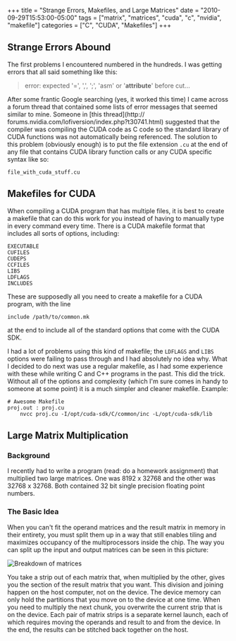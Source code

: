 +++
title = "Strange Errors, Makefiles, and Large Matrices"
date = "2010-09-29T15:53:00-05:00"
tags = ["matrix", "matrices", "cuda", "c", "nvidia", "makefile"]
categories = ["C", "CUDA", "Makefiles"]
+++

## Strange Errors Abound
The first problems I encountered numbered in the hundreds. I was getting errors that all said
something like this:

> error: expected '=', ',', ';', 'asm' or '__attribute__' before cut...

After some frantic Google searching (yes, it worked this time) I came across a forum thread that
contained some lists of error messages that seemed similar to mine. Someone in [this thread](http://
forums.nvidia.com/lofiversion/index.php?t30741.html) suggested that the compiler was compiling the
CUDA code as C code so the standard library of CUDA functions was not automatically being
referenced. The solution to this problem (obviously enough) is to put the file extension `.cu` at
the end of any file that contains CUDA library function calls or any CUDA specific syntax like so:

    file_with_cuda_stuff.cu

## Makefiles for CUDA

When compiling a CUDA program that has multiple files, it is best to create a makefile that can do
this work for you instead of having to manually type in every command every time. There is a CUDA
makefile format that includes all sorts of options, including:

    EXECUTABLE
    CUFILES
    CUDEPS
    CCFILES
    LIBS
    LDFLAGS
    INCLUDES

These are supposedly all you need to create a makefile for a CUDA program, with the line

    include /path/to/common.mk

at the end to include all of the standard options that come with the CUDA SDK.

I had a lot of problems using this kind of makefile; the `LDFLAGS` and `LIBS` options were failing
to pass through and I had absolutely no idea why. What I decided to do next was use a regular
makefile, as I had some experience with these while writing C and C++ programs in the past. This did
the trick. Without all of the options and complexity (which I'm sure comes in handy to someone at
some point) it is a much simpler and cleaner makefile. Example:

```
# Awesome Makefile
proj.out : proj.cu
    nvcc proj.cu -I/opt/cuda-sdk/C/common/inc -L/opt/cuda-sdk/lib
```

## Large Matrix Multiplication

### Background

I recently had to write a program (read: do a homework assignment) that multiplied two large
matrices. One was 8192 x 32768 and the other was 32768 x 32768. Both contained 32 bit single
precision floating point numbers.

### The Basic Idea
When you can't fit the operand matrices and the result matrix in memory in their entirety, you must
split them up in a way that still enables tiling and maximizes occupancy of the multiprocessors
inside the chip. The way you can split up the input and output matrices can be seen in this picture:

![Breakdown of matrices](/img/2010/09/big-matrices.png)

You take a strip out of each matrix that, when multiplied by the other, gives you the section of the
result matrix that you want. This division and joining happen on the host computer, not on the
device. The device memory can only hold the partitions that you move on to the device at one time.
When you need to multiply the next chunk, you overwrite the current strip that is on the device.
Each pair of matrix strips is a separate kernel launch, each of which requires moving the operands
and result to and from the device. In the end, the results can be stitched back together on the
host.

